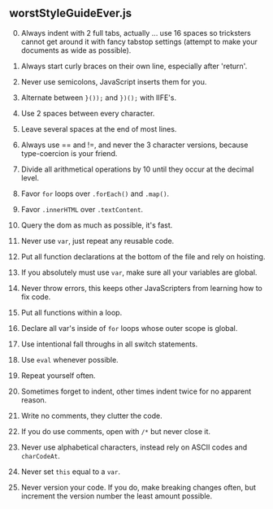 ## worstStyleGuideEver.js

0. Always indent with 2 full tabs, actually ... use 16 spaces so tricksters cannot get around it with fancy tabstop settings
(attempt to make your documents as wide as possible).

1. Always start curly braces on their own line, especially after 'return'.

2. Never use semicolons, JavaScript inserts them for you.

3. Alternate between `}());` and `})();` with IIFE's.

4. Use 2 spaces between every character.

5. Leave several spaces at the end of most lines.

6. Always use == and !=, and never the 3 character versions, because type-coercion is your friend.

7. Divide all arithmetical operations by 10 until they occur at the decimal level.

8. Favor `for` loops over `.forEach()` and `.map()`.

9. Favor `.innerHTML` over `.textContent`.

10. Query the dom as much as possible, it's fast.

11. Never use `var`, just repeat any reusable code.

12. Put all function declarations at the bottom of the file and rely on hoisting.

13. If you absolutely must use `var`, make sure all your variables are global.

14. Never throw errors, this keeps other JavaScripters from learning how to fix code.

15. Put all functions within a loop.

16. Declare all var's inside of `for` loops whose outer scope is global.

17. Use intentional fall throughs in all switch statements.

18. Use `eval` whenever possible.

19. Repeat yourself often.

20. Sometimes forget to indent, other times indent twice for no apparent reason.

21. Write no comments, they clutter the code.

22. If you do use comments, open with `/*` but never close it.

23. Never use alphabetical characters, instead rely on ASCII codes and `charCodeAt`.

24. Never set `this` equal to a `var`.

25. Never version your code. If you do, make breaking changes often, but increment the version number the least amount possible.

